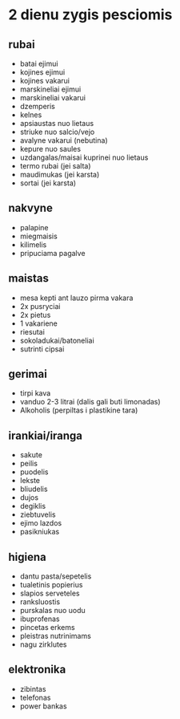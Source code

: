 # 2 dienu zygis pesciomis
## rubai
- batai ejimui
- kojines ejimui
- kojines vakarui
- marskineliai ejimui
- marskineliai vakarui
- dzemperis
- kelnes
- apsiaustas nuo lietaus
- striuke nuo salcio/vejo
- avalyne vakarui (nebutina)
- kepure nuo saules
- uzdangalas/maisai kuprinei nuo lietaus
- termo rubai (jei salta)
- maudimukas (jei karsta)
- sortai (jei karsta)

## nakvyne
- palapine
- miegmaisis
- kilimelis
- pripuciama pagalve

## maistas
- mesa kepti ant lauzo pirma vakara
- 2x pusryciai
- 2x pietus
- 1 vakariene
- riesutai
- sokoladukai/batoneliai
- sutrinti cipsai

## gerimai
- tirpi kava
- vanduo 2-3 litrai (dalis gali buti limonadas)
- Alkoholis (perpiltas i plastikine tara)

## irankiai/iranga
- sakute
- peilis
- puodelis
- lekste
- bliudelis
- dujos
- degiklis
- ziebtuvelis
- ejimo lazdos
- pasikniukas

## higiena
- dantu pasta/sepetelis
- tualetinis popierius
- slapios serveteles
- ranksluostis
- purskalas nuo uodu
- ibuprofenas
- pincetas erkems
- pleistras nutrinimams
- nagu zirklutes

## elektronika
- zibintas
- telefonas
- power bankas
